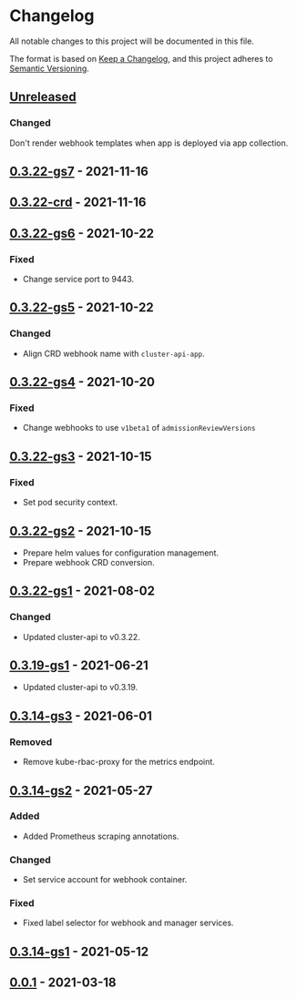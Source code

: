 # Changelog

All notable changes to this project will be documented in this file.

The format is based on [Keep a Changelog](https://keepachangelog.com/en/1.0.0/),
and this project adheres to [Semantic Versioning](https://semver.org/spec/v2.0.0.html).

## [Unreleased]

### Changed

Don't render webhook templates when app is deployed via app collection.

## [0.3.22-gs7] - 2021-11-16

## [0.3.22-crd] - 2021-11-16

## [0.3.22-gs6] - 2021-10-22

### Fixed

- Change service port to 9443.

## [0.3.22-gs5] - 2021-10-22

### Changed

- Align CRD webhook name with `cluster-api-app`.

## [0.3.22-gs4] - 2021-10-20

### Fixed

- Change webhooks to use `v1beta1` of `admissionReviewVersions`

## [0.3.22-gs3] - 2021-10-15

### Fixed

- Set pod security context.

## [0.3.22-gs2] - 2021-10-15

- Prepare helm values for configuration management.
- Prepare webhook CRD conversion.

## [0.3.22-gs1] - 2021-08-02

### Changed

- Updated cluster-api to v0.3.22.

## [0.3.19-gs1] - 2021-06-21

- Updated cluster-api to v0.3.19.

## [0.3.14-gs3] - 2021-06-01

### Removed

- Remove kube-rbac-proxy for the metrics endpoint.

## [0.3.14-gs2] - 2021-05-27

### Added

- Added Prometheus scraping annotations.

### Changed

- Set service account for webhook container.

### Fixed

- Fixed label selector for webhook and manager services.

## [0.3.14-gs1] - 2021-05-12

## [0.0.1] - 2021-03-18

[Unreleased]: https://github.com/giantswarm/cluster-api-bootstrap-provider-kubeadm-app/compare/v0.3.22-gs7...HEAD
[0.3.22-gs7]: https://github.com/giantswarm/cluster-api-bootstrap-provider-kubeadm-app/compare/v0.3.22-crd...v0.3.22-gs7
[0.3.22-crd]: https://github.com/giantswarm/cluster-api-bootstrap-provider-kubeadm-app/compare/v0.3.22-gs6...v0.3.22-crd
[0.3.22-gs6]: https://github.com/giantswarm/cluster-api-bootstrap-provider-kubeadm-app/compare/v0.3.22-gs5...v0.3.22-gs6
[0.3.22-gs5]: https://github.com/giantswarm/cluster-api-bootstrap-provider-kubeadm-app/compare/v0.3.22-gs4...v0.3.22-gs5
[0.3.22-gs4]: https://github.com/giantswarm/cluster-api-bootstrap-provider-kubeadm-app/compare/v0.3.22-gs3...v0.3.22-gs4
[0.3.22-gs3]: https://github.com/giantswarm/cluster-api-bootstrap-provider-kubeadm-app/compare/v0.3.22-gs2...v0.3.22-gs3
[0.3.22-gs2]: https://github.com/giantswarm/cluster-api-bootstrap-provider-kubeadm-app/compare/v0.3.22-gs1...v0.3.22-gs2
[0.3.22-gs1]: https://github.com/giantswarm/cluster-api-bootstrap-provider-kubeadm-app/compare/v0.3.19-gs1...v0.3.22-gs1
[0.3.19-gs1]: https://github.com/giantswarm/cluster-api-bootstrap-provider-kubeadm-app/compare/v0.3.14-gs3...v0.3.19-gs1
[0.3.14-gs3]: https://github.com/giantswarm/cluster-api-bootstrap-provider-kubeadm-app/compare/v0.3.14-gs2...v0.3.14-gs3
[0.3.14-gs2]: https://github.com/giantswarm/cluster-api-bootstrap-provider-kubeadm-app/compare/v0.3.14-gs1...v0.3.14-gs2
[0.3.14-gs1]: https://github.com/giantswarm/cluster-api-bootstrap-provider-kubeadm-app/compare/v0.0.1...v0.3.14-gs1
[0.0.1]: https://github.com/giantswarm/cluster-api-bootstrap-provider-kubeadm-app/releases/tag/v0.0.1
